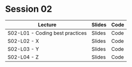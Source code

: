 # Session 02

|Lecture|Slides|Code|
|-----|-----|-----|
|S02-L01 - Coding best practices | Slides | Code |
|S02-L02 - X | Slides | Code |
|S02-L03 - Y | Slides | Code |
|S02-L04 - Z | Slides | Code |
